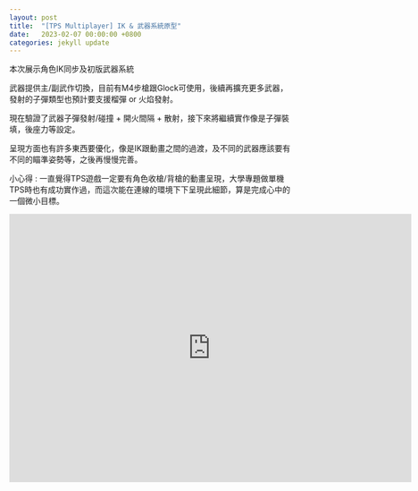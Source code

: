 ```yaml
---
layout: post
title:  "[TPS Multiplayer] IK & 武器系統原型"
date:   2023-02-07 00:00:00 +0800
categories: jekyll update
---
```

本次展示角色IK同步及初版武器系統

武器提供主/副武作切換，目前有M4步槍跟Glock可使用，後續再擴充更多武器，發射的子彈類型也預計要支援榴彈 or 火焰發射。

現在驗證了武器子彈發射/碰撞 + 開火間隔 + 散射，接下來將繼續實作像是子彈裝填，後座力等設定。

呈現方面也有許多東西要優化，像是IK跟動畫之間的過渡，及不同的武器應該要有不同的瞄準姿勢等，之後再慢慢完善。

小心得 : 一直覺得TPS遊戲一定要有角色收槍/背槍的動畫呈現，大學專題做單機TPS時也有成功實作過，而這次能在連線的環境下下呈現此細節，算是完成心中的一個微小目標。

<iframe width="720" height="480" src="https://www.youtube.com/embed/hismFihr95c" frameborder="0" allowfullscreen></iframe>